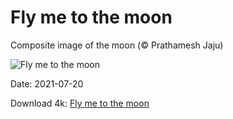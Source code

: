 # Fly me to the moon

Composite image of the moon (© Prathamesh Jaju)

![Fly me to the moon](https://bing.com/th?id=OHR.PrathameshJaju_EN-US8876008160_UHD.jpg&rf=LaDigue_UHD.jpg&pid=hp&w=1024&h=576)

Date: 2021-07-20

Download 4k: [Fly me to the moon](https://bing.com/th?id=OHR.PrathameshJaju_EN-US8876008160_UHD.jpg&rf=LaDigue_UHD.jpg&pid=hp&w=3840&h=2160)

